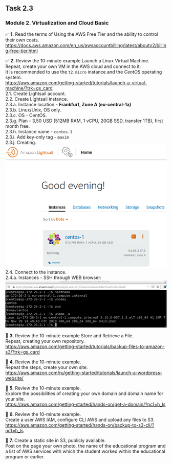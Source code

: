## Task 2.3
### Module 2. Virtualization and Cloud Basic
:white_check_mark: **1.** Read the terms of Using the AWS Free Tier and the ability to control their own costs.  
https://docs.aws.amazon.com/en_us/awsaccountbilling/latest/aboutv2/billing-free-tier.html  

:white_check_mark: **2.** Review the 10-minute example Launch a Linux Virtual Machine.  
Repeat, create your own VM in the AWS cloud and connect to it.  
It is recommended to use the `t2.micro` instance and the _CentOS_ operating system.  
https://aws.amazon.com/getting-started/tutorials/launch-a-virtual-machine/?trk=gs_card  
2.1. Create Lightsail account.  
2.2. Create Lightsail instance.  
2.3.a. Instance location - **Frankfurt, Zone A (eu-central-1a)**  
2.3.b. Linux/Unix, OS only.  
2.3.c. OS - CentOS.  
2.3.g. Plan - 3,50 USD (512MB RAM, 1 vCPU, 20GB SSD, transfer 1TB), first month free.  
2.3.h. Instance name - `centos-1`   
2.3.i. Add key-only tag - `maxim`  
2.3.j. Creating.  
![Sshot 1](https://github.com/nigth/DevOps_online_Kyiv_2020Q3Q4/blob/master/m2/task2.3/shots/1_create_light_inst.png "Sshot 1")  
2.4. Connect to the instance.  
2.4.a. Instances - SSH through WEB browser:
![Sshot 2](https://github.com/nigth/DevOps_online_Kyiv_2020Q3Q4/blob/master/m2/task2.3/shots/2_lightsail_ssh.png "Sshot 2")  

:black_square_button: **3.** Review the 10-minute example Store and Retrieve a File.  
Repeat, creating your own repository.  
https://aws.amazon.com/getting-started/tutorials/backup-files-to-amazon-s3/?trk=gs_card  

:black_square_button: **4.** Review the 10-minute example.  
Repeat the steps, create your own site.  
https://aws.amazon.com/ru/getting-started/tutorials/launch-a-wordpress-website/  

:black_square_button: **5.** Review the 10-minute example.  
Explore the possibilities of creating your own domain and domain name for your site.  
https://aws.amazon.com/getting-started/hands-on/get-a-domain/?nc1=h_ls  

:black_square_button: **6.** Review the 10-minute example.  
Create a user AWS IAM, configure CLI AWS and upload any files to S3.  
https://aws.amazon.com/getting-started/hands-on/backup-to-s3-cli/?nc1=h_ls  

:black_square_button: **7.** Create a static site in S3, publicly available.  
Post on the page your own photo, the name of the educational program and  
a list of AWS services with which the student worked within the educational program or earlier.  


